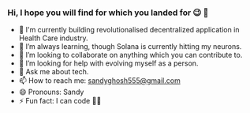 ### Hi, I hope you will find for which you landed for 😉 👋
- 🔭 I'm currently building revolutionalised decentralized application in Health Care industry.
- 🌱 I’m always learning, though Solana is currently hitting my neurons.
- 👯 I’m looking to collaborate on anything which you can contribute to.
- 🤔 I’m looking for help with evolving myself as a person.
- 💬 Ask me about tech.
- 📫 How to reach me: sandyghosh555@gmail.com
- 😄 Pronouns: Sandy
- ⚡ Fun fact: I can code 👨‍💻 
